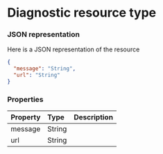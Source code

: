 # Diagnostic resource type



### JSON representation

Here is a JSON representation of the resource

```json
{
  "message": "String",
  "url": "String"
}

```
### Properties
| Property	   | Type	|Description|
|:---------------|:--------|:----------|
|message|String||
|url|String||

<!-- uuid: 2d805d15-6bcc-40bd-ab4b-c0965ce9c034
2015-10-12 23:19:38 UTC -->